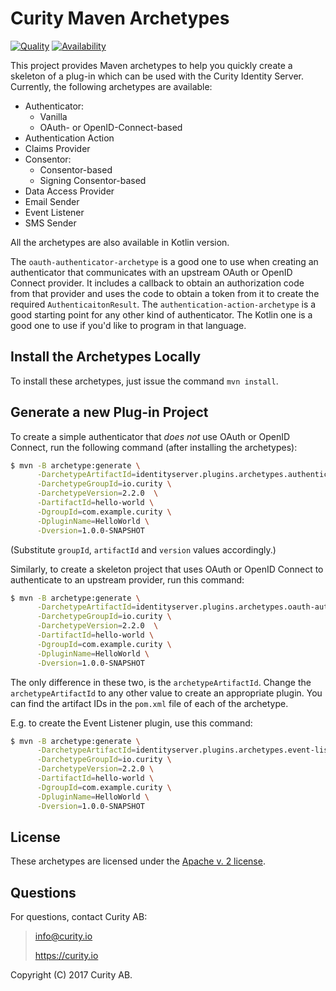 # Curity Maven Archetypes

[![Quality](https://img.shields.io/badge/quality-production-green)](https://curity.io/resources/code-examples/status/)
[![Availability](https://img.shields.io/badge/availability-binary-blue)](https://curity.io/resources/code-examples/status/)

This project provides Maven archetypes to help you quickly create a skeleton of a plug-in which can be used with the Curity
Identity Server. Currently, the following archetypes are available:

* Authenticator:
    * Vanilla
    * OAuth- or OpenID-Connect-based
* Authentication Action
* Claims Provider
* Consentor:
    * Consentor-based
    * Signing Consentor-based
* Data Access Provider
* Email Sender
* Event Listener
* SMS Sender

All the archetypes are also available in Kotlin version.

The `oauth-authenticator-archetype` is a good one to use when creating an authenticator that communicates with an upstream
OAuth or OpenID Connect provider. It includes a callback to obtain an authorization code from that provider and uses the
code to obtain a token from it to create the required `AuthenticaitonResult`. The `authentication-action-archetype` is a
good starting point for any other kind of authenticator. The Kotlin one is a good one to use if you'd like to program in
that language.

## Install the Archetypes Locally

To install these archetypes, just issue the command `mvn install`.

## Generate a new Plug-in Project

To create a simple authenticator that *does not* use OAuth or OpenID Connect, run the following command (after installing the archetypes):

```bash
$ mvn -B archetype:generate \
      -DarchetypeArtifactId=identityserver.plugins.archetypes.authenticator \
      -DarchetypeGroupId=io.curity \
      -DarchetypeVersion=2.2.0  \
      -DartifactId=hello-world \
      -DgroupId=com.example.curity \
      -DpluginName=HelloWorld \
      -Dversion=1.0.0-SNAPSHOT
```

(Substitute `groupId`, `artifactId` and `version` values accordingly.)

Similarly, to create a skeleton project that uses OAuth or OpenID Connect to authenticate to an upstream provider, run this command:

```bash
$ mvn -B archetype:generate \
      -DarchetypeArtifactId=identityserver.plugins.archetypes.oauth-authenticator \
      -DarchetypeGroupId=io.curity \
      -DarchetypeVersion=2.2.0  \
      -DartifactId=hello-world \
      -DgroupId=com.example.curity \
      -DpluginName=HelloWorld \
      -Dversion=1.0.0-SNAPSHOT
```

The only difference in these two, is the `archetypeArtifactId`. Change the `archetypeArtifactId` to any other value to
create an appropriate plugin. You can find the artifact IDs in the `pom.xml` file of each of the archetype.

E.g. to create the Event Listener plugin, use this command:

```bash
$ mvn -B archetype:generate \
      -DarchetypeArtifactId=identityserver.plugins.archetypes.event-listener \
      -DarchetypeGroupId=io.curity \
      -DarchetypeVersion=2.2.0 \
      -DartifactId=hello-world \
      -DgroupId=com.example.curity \
      -DpluginName=HelloWorld \
      -Dversion=1.0.0-SNAPSHOT

```

## License

These archetypes are licensed under the [Apache v. 2 license](LICENSE).

## Questions

For questions, contact Curity AB:

> info@curity.io
>
> https://curity.io

Copyright (C) 2017 Curity AB.

